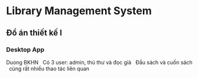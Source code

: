 # Library Management System
## Đồ án thiết kế I
### Desktop App
Duong BKHN  
Có 3 user: admin, thủ thư và đọc giả  
Đầu sách và cuốn sách  
cùng rất nhiều thao tác liên quan  
